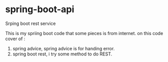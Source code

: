 # spring-boot-api
Srping boot rest service


This is my spriing boot code that some pieces is from internet.
on this code cover of : 
1. spring advice, spring advice is for handing error.
2. spring boot rest, i try some method to do REST.
